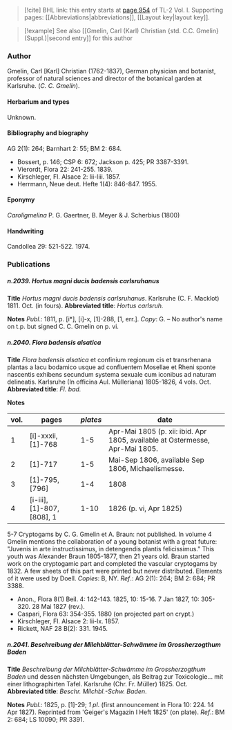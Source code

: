 > [!cite] BHL link: this entry starts at [page 954](https://www.biodiversitylibrary.org/item/103414#page/1002/mode/1up) of TL-2 Vol. I.
> Supporting pages: [[Abbreviations|abbreviations]], [[Layout key|layout key]].

> [!example] See also [[Gmelin, Carl (Karl) Christian {std. C.C. Gmelin} (Suppl.)|second entry]] for this author

### Author

Gmelin, Carl \[Karl\] Christian (1762-1837), German physician and botanist, professor of natural sciences and director of the botanical garden at Karlsruhe. (*C. C. Gmelin*).

#### Herbarium and types

Unknown.

#### Bibliography and biography

AG 2(1): 264; Barnhart 2: 55; BM 2: 684.
- Bossert, p. 146; CSP 6: 672; Jackson p. 425; PR 3387-3391.
- Vierordt, Flora 22: 241-255. 1839.
- Kirschleger, Fl. Alsace 2: lii-liii. 1857.
- Herrmann, Neue deut. Hefte 1(4): 846-847. 1955.

#### Eponymy

*Caroligmelina* P. G. Gaertner, B. Meyer & J. Scherbius (1800)

#### Handwriting

Candollea 29: 521-522. 1974.

### Publications

##### n.2039. Hortus magni ducis badensis carlsruhanus

**Title**
*Hortus magni ducis badensis carlsruhanus*. Karlsruhe (C. F. Macklot) 1811. Oct. (in fours).
**Abbreviated title**: *Hortus carlsruh.*

**Notes**
*Publ*.: 1811, p. \[i\*\], \[i\]-x, \[1\]-288, \[1, err.\]. *Copy*: G. – No author's name on t.p. but signed C. C. Gmelin on p. vi.

##### n.2040. Flora badensis alsatica

**Title**
*Flora badensis alsatica* et confinium regionum cis et transrhenana plantas a lacu bodamico usque ad confluentem Mosellae et Rheni sponte nascentis exhibens secundum systema sexuale cum iconibus ad naturam delineatis. Karlsruhe (In officina Aul. Mülleriana) 1805-1826, 4 vols. Oct.
**Abbreviated title**: *Fl. bad.*

**Notes**

|vol.	|pages	|*plates*	|date|
|---	|---	|---	|---	|
|1	|\[i\]-xxxii, \[1\]-768	|1-5	|Apr-Mai 1805 (p. xii: ibid. Apr 1805, available at Ostermesse, Apr-Mai 1805.|
|2	|\[1\]-717	|1-5	|Mai-Sep 1806, available Sep 1806, Michaelismesse.|
|3	|\[1\]-795, \[796\]	|1-4	|1808|
|4	|\[i-iii\], \[1\]-807, \[808\], 1	|1-10	|1826 (p. vi, Apr 1825)|

5-7 Cryptogams by C. G. Gmelin et A. Braun: not published. In volume 4 Gmelin mentions the collaboration of a young botanist with a great future: "Juvenis in arte instructissimus, in detengendis plantis felicissimus." This youth was Alexander Braun 1805-1877, then 21 years old. Braun started work on the cryptogamic part and completed the vascular cryptogams by 1832. A few sheets of this part were printed but never distributed. Elements of it were used by Doell. *Copies*: B, NY.
*Ref*.: AG 2(1): 264; BM 2: 684; PR 3388.
- Anon., Flora 8(1) Beil. 4: 142-143. 1825, 10: 15-16. 7 Jan 1827, 10: 305-320. 28 Mai 1827 (rev.).
- Caspari, Flora 63: 354-355. 1880 (on projected part on crypt.)
- Kirschleger, Fl. Alsace 2: lii-lx. 1857.
- Rickett, NAF 28 B(2): 331. 1945.

##### n.2041. Beschreibung der Milchblätter-Schwämme im Grossherzogthum Baden

**Title**
*Beschreibung der Milchblätter-Schwämme im Grossherzogthum Baden* und dessen nächsten Umgebungen, als Beitrag zur Toxicologie... mit einer lithographirten Tafel. Karlsruhe (Chr. Fr. Müller) 1825. Oct.
**Abbreviated title**: *Beschr. Milchbl.-Schw. Baden*.

**Notes**
*Publ*.: 1825, p. \[1\]-29; *1 pl*. (first announcement in Flora 10: 224. 14 Apr 1827). Reprinted from 'Geiger's Magazin I Heft 1825' (on plate).
*Ref*.: BM 2: 684; LS 10090; PR 3391.

